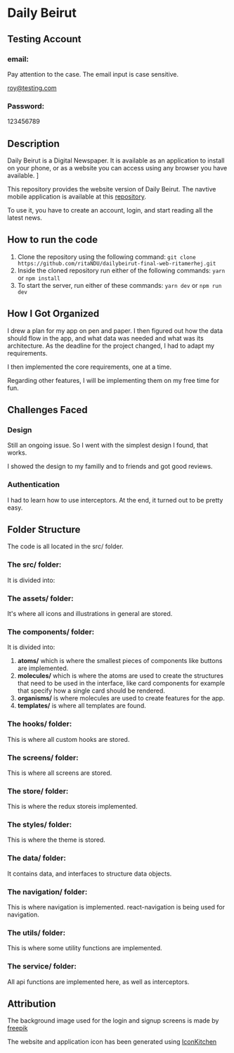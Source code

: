 # Daily Beirut

## Testing Account

### email:

Pay attention to the case. The email input is case sensitive.

roy@testing.com

### Password:

123456789

## Description

Daily Beirut is a Digital Newspaper. It is available as an application to install on your phone, or as a website you can access using any browser you have available. ]

This repository provides the website version of Daily Beirut.
The navtive mobile application is available at this [repository](https://github.com/ritaNDU/beiruttimes-final-ritamerhej).

To use it, you have to create an account, login, and start reading all the latest news.

## How to run the code

1. Clone the repository using the following command:
   `git clone https://github.com/ritaNDU/dailybeirut-final-web-ritamerhej.git`
2. Inside the cloned repository run either of the following commands:
   `yarn` or `npm install`
3. To start the server, run either of these commands:
   `yarn dev` or `npm run dev`

## How I Got Organized

I drew a plan for my app on pen and paper. I then figured out how the data should flow in the app, and what data was needed and what was its architecture. As the deadline for the project changed, I had to adapt my requirements.

I then implemented the core requirements, one at a time.

Regarding other features, I will be implementing them on my free time for fun.

## Challenges Faced

### Design

Still an ongoing issue. So I went with the simplest design I found, that works.

I showed the design to my familly and to friends and got good reviews.

### Authentication

I had to learn how to use interceptors. At the end, it turned out to be pretty easy.

## Folder Structure

The code is all located in the src/ folder.

### The src/ folder:

It is divided into:

### The assets/ folder:

It's where all icons and illustrations in general are stored.

### The components/ folder:

It is divided into:

1. **atoms/** which is where the smallest pieces of components like buttons are implemented.
2. **molecules/** which is where the atoms are used to create the structures that need to be used in the interface, like card components for example that specify how a single card should be rendered.
3. **organisms/** is where molecules are used to create features for the app.
4. **templates/** is where all templates are found.

### The hooks/ folder:

This is where all custom hooks are stored.

### The screens/ folder:

This is where all screens are stored.

### The store/ folder:

This is where the redux storeis implemented.

### The styles/ folder:

This is where the theme is stored.

### The data/ folder:

It contains data, and interfaces to structure data objects.

### The navigation/ folder:

This is where navigation is implemented. react-navigation is being used for navigation.

### The utils/ folder:

This is where some utility functions are implemented.

### The service/ folder:

All api functions are implemented here, as well as interceptors.

## Attribution

The background image used for the login and signup screens is made by [freepik](https://www.freepik.com/free-photo/top-view-newspaper-pieces-assortment_23994213.htm#query=newspaper%20background&position=1&from_view=keyword&track=ais&uuid=52000741-bb36-4006-ba0e-c94400154db0)

The website and application icon has been generated using [IconKitchen](https://icon.kitchen/)
